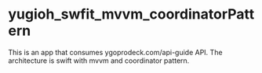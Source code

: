 # yugioh_swfit_mvvm_coordinatorPattern
This is an app that consumes ygoprodeck.com/api-guide API. The architecture is swift with mvvm and coordinator pattern.
